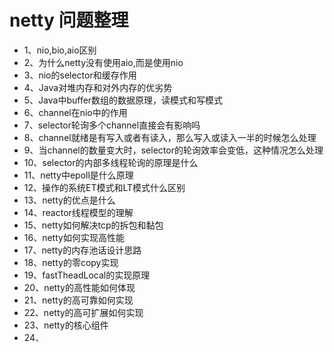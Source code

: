 # netty 问题整理
 - 1、nio,bio,aio区别
 - 2、为什么netty没有使用aio,而是使用nio
 - 3、nio的selector和缓存作用
 - 4、Java对堆内存和对外内存的优劣势
 - 5、Java中buffer数组的数据原理，读模式和写模式
 - 6、channel在nio中的作用
 - 7、selector轮询多个channel直接会有影响吗
 - 8、channel就绪是有写入或者有读入，那么写入或读入一半的时候怎么处理
 - 9、当channel的数量变大时，selector的轮询效率会变低，这种情况怎么处理
 - 10、selector的内部多线程轮询的原理是什么
 - 11、netty中epoll是什么原理
 - 12、操作的系统ET模式和LT模式什么区别
 - 13、netty的优点是什么
 - 14、reactor线程模型的理解
 - 15、netty如何解决tcp的拆包和黏包
 - 16、netty如何实现高性能
 - 17、netty的内存池话设计思路
 - 18、netty的零copy实现
 - 19、fastTheadLocal的实现原理
 - 20、netty的高性能如何体现
 - 21、netty的高可靠如何实现
 - 22、netty的高可扩展如何实现
 - 23、netty的核心组件
 - 24、
